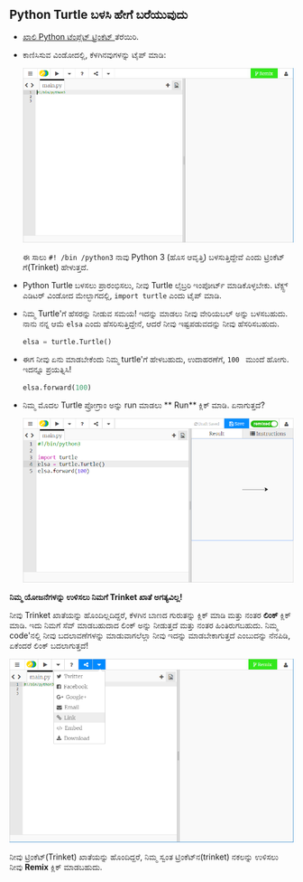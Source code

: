 ## Python Turtle ಬಳಸಿ ಹೇಗೆ ಬರೆಯುವುದು

+ [ ಖಾಲಿ Python ಟೆಂಪ್ಲೆಟ್ ಟ್ರಿಂಕೆಟ್ ](http://jumpto.cc/python-new) ತೆರೆಯಿರಿ.

+ ಕಾಣಿಸಿಸುವ ವಿಂಡೋದಲ್ಲಿ, ಕೆಳಗಿನವುಗಳನ್ನು ಟೈಪ್ ಮಾಡಿ:
    
    ![ಸ್ಕ್ರೀನ್‍ಶಾಟ್](images/trinket.PNG)
    
    ಈ ಸಾಲು ` #! /bin /python3 ` ನಾವು Python 3 (ಹೊಸ ಆವೃತ್ತಿ) ಬಳಸುತ್ತಿದ್ದೇವೆ ಎಂದು ಟ್ರಿಂಕೆಟ್ ಗೆ(Trinket) ಹೇಳುತ್ತದೆ.

+ Python Turtle ಬಳಸಲು ಪ್ರಾರಂಭಿಸಲು, ನೀವು Turtle ಲೈಬ್ರರಿ ಇಂಪೋರ್ಟ್ ಮಾಡಿಕೊಳ್ಳಬೇಕು. ಟೆಕ್ಸ್ಟ್ ಎಡಿಟರ್ ವಿಂಡೋದ ಮೇಲ್ಭಾಗದಲ್ಲಿ, ` import turtle ` ಎಂದು ಟೈಪ್ ಮಾಡಿ.

+ ನಿಮ್ಮ Turtle'ಗೆ ಹೆಸರನ್ನು ನೀಡುವ ಸಮಯ! ಇದನ್ನು ಮಾಡಲು ನೀವು ವೇರಿಯಬಲ್ ಅನ್ನು ಬಳಸಬಹುದು. ನಾನು ನನ್ನ ಆಮೆ `elsa` ಎಂದು ಹೆಸರಿಸುತ್ತಿದ್ದೇನೆ, ಆದರೆ ನೀವು ಇಷ್ಟಪಡುವದನ್ನು ನೀವು ಹೆಸರಿಸಬಹುದು.
    
    ```python
    elsa = turtle.Turtle()
    ```

+ ಈಗ ನೀವು ಏನು ಮಾಡಬೇಕೆಂದು ನಿಮ್ಮ turtle'ಗೆ ಹೇಳಬಹುದು, ಉದಾಹರಣೆಗೆ, `100 ` ಮುಂದೆ ಹೋಗು. ಇದನ್ನೂ ಪ್ರಯತ್ನಿಸಿ!
    
    ```python
    elsa.forward(100)
    ```

+ ನಿಮ್ಮ ಮೊದಲ Turtle ಪ್ರೋಗ್ರಾಂ ಅನ್ನು run ಮಾಡಲು ** Run** ಕ್ಲಿಕ್ ಮಾಡಿ. ಏನಾಗುತ್ತದೆ?
    
    ![](images/import-turtle.png)

**ನಿಮ್ಮ ಯೋಜನೆಗಳನ್ನು ಉಳಿಸಲು ನಿಮಗೆ Trinket ಖಾತೆ ಅಗತ್ಯವಿಲ್ಲ!**

ನೀವು Trinket ಖಾತೆಯನ್ನು ಹೊಂದಿಲ್ಲದಿದ್ದರೆ, ಕೆಳಗಿನ ಬಾಣದ ಗುರುತನ್ನು ಕ್ಲಿಕ್ ಮಾಡಿ ಮತ್ತು ನಂತರ **ಲಿಂಕ್** ಕ್ಲಿಕ್ ಮಾಡಿ. ಇದು ನಿಮಗೆ ಸೆವ್ ಮಾಡಬಹುದಾದ ಲಿಂಕ್ ಅನ್ನು ನೀಡುತ್ತದೆ ಮತ್ತು ನಂತರ ಹಿಂತಿರುಗಬಹುದು. ನಿಮ್ಮ code'‌ನಲ್ಲಿ ನೀವು ಬದಲಾವಣೆಗಳನ್ನು ಮಾಡುವಾಗಲೆಲ್ಲಾ ನೀವು ಇದನ್ನು ಮಾಡಬೇಕಾಗುತ್ತದೆ ಎಂಬುದನ್ನು ನೆನಪಿಡಿ, ಏಕೆಂದರೆ ಲಿಂಕ್ ಬದಲಾಗುತ್ತದೆ!

![ಸ್ಕ್ರೀನ್‍ಶಾಟ್](images/trinket-link.PNG)

ನೀವು ಟ್ರಿಂಕೆಟ್(Trinket) ಖಾತೆಯನ್ನು ಹೊಂದಿದ್ದರೆ, ನಿಮ್ಮ ಸ್ವಂತ ಟ್ರಿಂಕೆಟ್‌ನ(trinket) ನಕಲನ್ನು ಉಳಿಸಲು ನೀವು **Remix** ಕ್ಲಿಕ್ ಮಾಡಬಹುದು.